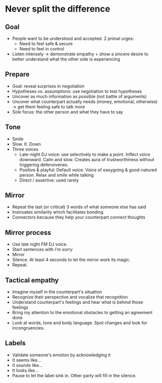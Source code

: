 # Never split the difference 

## Goal

- People want to be understood and accepted. 2 primal urges:
	- Need to feel safe & secure
	- Need to feel in control
- Listen intensely -> demonstrate empathy + show a sincere desire to better understand what the other side is experiencing

## Prepare

- Goal: reveal surprises in negotiation
- Hypotheses vs. assumptions: use negotiation to test hypotheses
- Uncover as much information as possible (not battle of arguments)
- Uncover what counterpart actually needs (money, emotional, otherwise) -> get
them feeling safe to talk more
- Sole focus: the other person and what they have to say

## Tone

- Smile
- Slow. It. Down
- Three voices
	- Late-night DJ voice: use selectively to make a point. Inflect voice
downward. Calm and slow. Creates aura of trustworthiness without triggering
defensivenes.
	- Positive & playful: Default voice. Voice of easygoing & good-natured
person. Relax and smile while talking
	- Direct / assertive: used rarely

## Mirror

- Repeat the last (or critical) 3 words of what someone else has said
- Insinuates similarity which facilitates bonding
- Connectors because they help your counterpart connect thoughts

## Mirror process

- Use late night FM DJ voice.
- Start sentences with *I'm sorry*
- Mirror
- Silence. At least 4 seconds to let the mirror work its magic.
- Repeat.

## Tactical empathy

- Imagine myself in the counterpart's situation
- Recognize their perspective and vocalize that recognition
- Understand counterpart's feelings and hear what is behind those feelings
- Bring my attention to the emotional obstacles to getting an agreement done
- Look at words, tone and body language. Spot changes and look for
incongruencies.

## Labels

- Validate someone's emotion by acknowledging it
- It seems like...
- It sounds like...
- It looks like...
- Pause to let the label sink in. Other party will fill in the silence.
